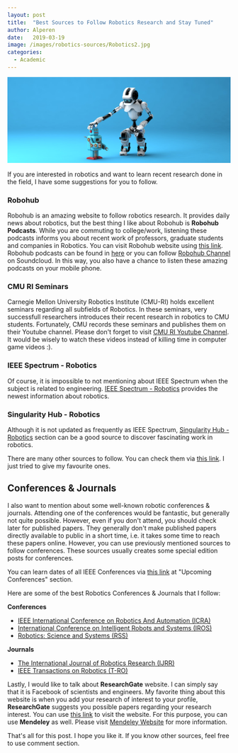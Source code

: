 ```yaml
---
layout: post
title:  "Best Sources to Follow Robotics Research and Stay Tuned"
author: Alperen
date:   2019-03-19
image: /images/robotics-sources/Robotics2.jpg
categories:
  - Academic
---
```

![Robotics](/images/robotics-sources/Robotics2.jpg)

If you are interested in robotics and want to learn recent research done in the field, I have some suggestions for you to follow.

### Robohub
Robohub is an amazing website to follow robotics research. It provides daily news about robotics, but the best thing I like about Robohub is **Robohub Podcasts**. While you are commuting to college/work, listening these podcasts informs you about recent work of professors, graduate students and companies in Robotics. You can visit Robohub website using [this link](https://robohub.org). Robohub podcasts can be found in [here](https://robohub.org/podcast/) or you can follow [Robohub Channel](https://soundcloud.com/robohubpodcast) on Soundcloud. In this way, you also have a chance to listen these amazing podcasts on your mobile phone.

### CMU RI Seminars
Carnegie Mellon University Robotics Institute (CMU-RI) holds excellent seminars regarding all subfields of Robotics. In these seminars, very successfull researchers introduces their recent research in robotics to CMU students. Fortunately, CMU records these seminars and publishes them on their Youtube channel. Please don't forget to visit [CMU RI Youtube Channel](https://www.youtube.com/user/cmurobotics). It would be wisely to watch these videos instead of killing time in computer game videos :).

### IEEE Spectrum - Robotics
Of course, it is impossible to not mentioning about IEEE Spectrum when the subject is related to engineering. [IEEE Spectrum - Robotics](https://spectrum.ieee.org/robotics) provides the newest information about robotics.

### Singularity Hub - Robotics
Although it is not updated as frequently as IEEE Spectrum, [Singularity Hub - Robotics](https://singularityhub.com/tag/robotics) section can be a good source to discover fascinating work in robotics. 

There are many other sources to follow. You can check them via [this link](https://blog.feedspot.com/robot_blogs/). I just tried to give my favourite ones. 

## Conferences & Journals
I also want to mention about some well-known robotic conferences & journals. Attending one of the conferences would be fantastic, but generally not quite possible. However, even if you don't attend, you should check later for published papers. They generally don't make published papers directly available to public in a short time, i.e. it takes some time to reach these papers online. However, you can use previously mentioned sources to follow conferences. These sources usually creates some special edition posts for conferences. 

You can learn dates of all IEEE Conferences via [this link](https://www.ieee.org/conferences) at "Upcoming Conferences" section.

Here are some of the best Robotics Conferences & Journals that I follow:

**Conferences**
* [IEEE International Conference on Robotics And Automation (ICRA)](http://www.ieee-ras.org/conferences-workshops/fully-sponsored/icra)
* [International Conference on Intelligent Robots and Systems (IROS)](http://www.ieee-ras.org/conferences-workshops/financially-co-sponsored/iros)
* [Robotics: Science and Systems (RSS)](http://www.roboticsconference.org/)

**Journals**
* [The International Journal of Robotics Research (IJRR)](http://www.ijrr.org/)
* [IEEE Transactions on Robotics (T-RO)](https://ieeexplore.ieee.org/servlet/opac?punumber=8860)


Lastly, I would like to talk about **ResearchGate** website. I can simply say that it is Facebook of scientists and engineers. My favorite thing about this website is when you add your research of interest to your profile, **ResearchGate** suggests you possible papers regarding your research interest. You can use [this link](https://www.researchgate.net/) to visit the website. For this purpose, you can use **Mendeley** as well. Please visit [Mendeley Website](https://www.mendeley.com/) for more information.

That's all for this post. I hope you like it. If you know other sources, feel free to use comment section.








